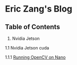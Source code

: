 # Eric Zang's Blog

## Table of Contents

1. Nvidia Jetson

1.1 Nvidia Jetson cuda

1.1.1 [Running OpenCV on Nano](https://github.com/HuiyuanZang/HuiyuanZang.github.io/blob/develop/post/nvidia/cuda/openvc-nano.md)


